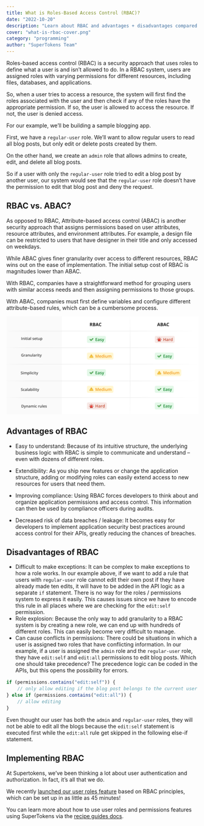 ```yaml
---
title: What is Roles-Based Access Control (RBAC)?
date: "2022-10-20"
description: "Learn about RBAC and advantages + disadvantages compared to ABAC."
cover: "what-is-rbac-cover.png"
category: "programming"
author: "SuperTokens Team"
---
```



Roles-based access control (RBAC) is a security approach that uses roles to define what a user is and isn’t allowed to do. In a RBAC system, users are assigned roles with varying permissions for different resources, including files, databases, and applications.

So, when a user tries to access a resource, the system will first find the roles associated with the user and then check if any of the roles have the appropriate permission. If so, the user is allowed to access the resource. If not, the user is denied access.

For our example, we’ll be building a sample blogging app.

First, we have a `regular-user` role. We’ll want to allow regular users to read all blog posts, but only edit or delete posts created by them.

On the other hand, we create an `admin` role that allows admins to create, edit, and delete all blog posts.

So if a user with only the `regular-user` role tried to edit a blog post by another user, our system would see that the `regular-user` role doesn’t have the permission to edit that blog post and deny the request. 

## RBAC vs. ABAC?

As opposed to RBAC, Attribute-based access control (ABAC) is another security approach that assigns permissions based on user attributes, resource attributes, and environment attributes. For example, a design file can be restricted to users that have designer in their title and only accessed on weekdays.

While ABAC gives finer granularity over access to different resources, RBAC wins out on the ease of implementation. The initial setup cost of RBAC is magnitudes lower than ABAC.

With RBAC, companies have a straightforward method for grouping users with similar access needs and then assigning permissions to those groups.

With ABAC, companies must first define variables and configure different attribute-based rules, which can be a cumbersome process.

![RBAC vs ABAC](./rbac-abac.png)


## Advantages of RBAC

- Easy to understand: Because of its intuitive structure, the underlying business logic with RBAC is simple to communicate and understand – even with dozens of different roles.

- Extendibility: As you ship new features or change the application structure, adding or modifying roles can easily extend access to new resources for users that need them.
- Improving compliance: Using RBAC forces developers to think about and organize application permissions and access control. This information can then be used by compliance officers during audits.
- Decreased risk of data breaches / leakage: It becomes easy for developers to implement application security best practices around access control for their APIs, greatly reducing the chances of breaches.

## Disadvantages of RBAC
- Difficult to make exceptions: It can be complex to make exceptions to how a role works. In our example above, if we want to add a rule that users with `regular-user` role cannot edit their own post if they have already made ten edits, it will have to be added in the API logic as a separate `if` statement. There is no way for the roles / permissions system to express it easily. This causes issues since we have to encode this rule in all places where we are checking for the `edit:self` permission.
- Role explosion: Because the only way to add granularity to a RBAC system is by creating a new role, we can end up with hundreds of different roles. This can easily become very difficult to manage.
- Can cause conflicts in permissions: There could be situations in which a user is assigned two roles that have conflicting information. In our example, if a user is assigned the `admin` role and the `regular-user` role, they have `edit:self` and `edit:all` permissions to edit blog posts. Which one should take precedence? The precedence logic can be coded in the APIs, but this opens the possibility for errors.  
  
```ts
if (permissions.contains("edit:self")) {
	// only allow editing if the blog post belongs to the current user 
} else if (permissions.contains("edit:all")) {
	// allow editing 
}  
```  

Even thought our user has both the `admin` and `regular-user` roles, they will not be able to edit all the blogs because the `edit:self` statement is executed first while the `edit:all` rule get skipped in the following else-if statement.

## Implementing RBAC

At Supertokens, we’ve been thinking a lot about user authentication and authorization. In fact, it’s all that we do.

We recently [launched our user roles feature](https://supertokens.com/blog/introducing-user-roles-authorization-with-supertokens) based on RBAC principles, which can be set up in as little as 45 minutes!

You can learn more about how to use user roles and permissions features using SuperTokens via the [recipe guides docs](https://supertokens.com/docs/userroles/introduction).

